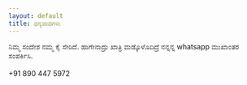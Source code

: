 ```yaml
---
layout: default
title: ಧನ್ಯವಾದಗಳು
---
```



<div class="thanks"><span><i class="fa fa-thumbs-up fa-5x"></i></span><div> ನಿಮ್ಮ ಸಂದೇಶ ನಮ್ಮ ಕೈ ಸೇರಿದೆ. ಹಾಗೇನಾದ್ರು ಖಾತ್ರಿ ಮಡ್ಕೊಳೊದಿದ್ರೆ ನನ್ನನ್ನ whatsapp ಮುಖಾಂತರ ಸಂಪರ್ಕಿಸಿ.</div><br />+91 890 447 5972</div>